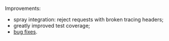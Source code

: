 Improvements:

* spray integration: reject requests with broken tracing headers;
* greatly improved test coverage;
* [bug fixes](https://github.com/levkhomich/akka-tracing/issues?labels=bug&milestone=5&page=1&state=closed).
